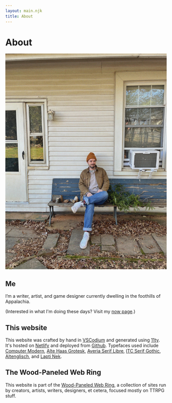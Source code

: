 ```yaml
---
layout: main.njk
title: About
---
```


# About

![A picture of me sitting on a wooden bench next to some pine tree trimmings.](/images/jacobwinter.jpg)

## Me

I’m a writer, artist, and game designer currently dwelling in the foothills of Appalachia.

(Interested in what I'm doing these days? Visit my [now page](/now/).)

## This website

This website was crafted by hand in [VSCodium](https://vscodium.com/) and generated using [11ty](https://www.11ty.dev/). It's hosted on [Netlify](https://www.netlify.com/) and deployed from [Github](https://github.com/jacobdensford/jacobdensford.com). Typefaces used include [Computer Modern](https://fontsinuse.com/typefaces/39120/computer-modern), [Alte Haas Grotesk](https://fontsinuse.com/typefaces/82632/alte-haas-grotesk), [Averia Serif Libre](http://iotic.com/averia/), [ITC Serif Gothic](https://fontsinuse.com/typefaces/1907/itc-serif-gothic), [Altenglisch](https://fontsinuse.com/search?terms=Altenglisch&page=1), and [Lapti Nek](https://aurekfonts.github.io/?font=LaptiNekAF).

## The Wood-Paneled Web Ring

This website is part of the [Wood-Paneled Web Ring](https://woodpaneled.org/), a collection of sites run by creators, artists, writers, designers, et cetera, focused mostly on TTRPG stuff.